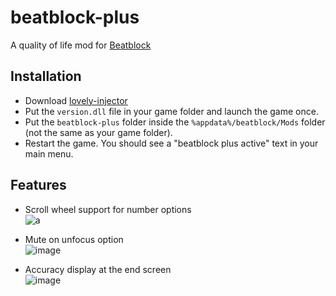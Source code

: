 # beatblock-plus
A quality of life mod for [Beatblock](https://store.steampowered.com/app/3045200/Beatblock/)

## Installation
- Download [lovely-injector](https://github.com/Speretta/lovely-injector/releases/latest)
- Put the `version.dll` file in your game folder and launch the game once.
- Put the `beatblock-plus` folder inside the `%appdata%/beatblock/Mods` folder (not the same as your game folder).
- Restart the game. You should see a "beatblock plus active" text in your main menu.

## Features
- Scroll wheel support for number options\
![a](https://github.com/user-attachments/assets/2fa79559-686f-467c-9bb8-9c64e39cba36)

- Mute on unfocus option\
![image](https://github.com/user-attachments/assets/c27fa395-fd4c-4fef-8e4b-75dc913a32be)

- Accuracy display at the end screen\
![image](https://github.com/user-attachments/assets/c6eda658-c89c-4f18-a805-b7a4e3631e6d)
